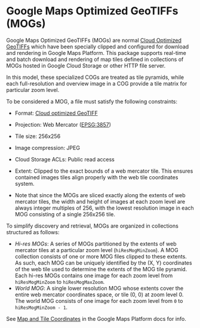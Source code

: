 # Google Maps Optimized GeoTIFFs (MOGs)

Google Maps Optimized GeoTIFFs (MOGs) are normal [Cloud Optimized GeoTIFFs](http://cogeo.org) which
have been specially clipped and configured for download and rendering in Google Maps Platform. This
package supports real-time and batch download and rendering of map tiles defined in collections of
MOGs hosted in Google Cloud Storage or other HTTP file server.

In this model, these specialized COGs are treated as tile pyramids, while each full-resolution and
overview image in a COG provide a tile matrix for particular zoom level.

To be considered a MOG, a file must satisfy the following constraints:

* Format: [Cloud optimized GeoTIFF](https://github.com/cogeotiff/cog-spec/blob/master/spec.md)
* Projection: Web Mercator ([EPSG:3857](https://epsg.io/3857))
* Tile size: 256x256
* Image compression: JPEG
* Cloud Storage ACLs: Public read access
* Extent: Clipped to the exact bounds of a web mercator tile. This ensures contained images tiles
  align properly with the web tile coordinates system.

* Note that since the MOGs are sliced exactly along the extents of web mercator tiles, the width and
  height of images at each zoom level are always integer multiples of 256, with the lowest
  resolution image in each MOG consisting of a single 256x256 tile.

To simplify discovery and retrieval, MOGs are organized in collections structured as follows:

* *Hi-res MOGs*: A series of MOGs partitioned by the extents of web mercator tiles at a particular
  zoom level (`hiResMogMinZoom`). A MOG collection consists of one or more MOG files clipped to
  these extents. As such, each MOG can be uniquely identified by the (X, Y) coordinates of the web
  tile used to determine the extents of the MOG tile pyramid. Each hi-res MOGs contains one image
  for each zoom level from `hiResMogMinZoom` to `hiResMogMaxZoom`.
* *World MOG*: A single lower resolution MOG whose extents cover the entire web mercator coordinates
  space, or tile (0, 0) at zoom level 0. The world MOG consists of one image for each zoom level
  from `0` to `hiResMogMinZoom - 1`.

See [Map and Tile Coordinates](https://developers.google.com/maps/documentation/android-sdk/coordinates)
in the Google Maps Platform docs for info.

<!-- TODO(#2903): Provide example usage. -->
<!-- TODO(#2903): Provide illustration. -->
